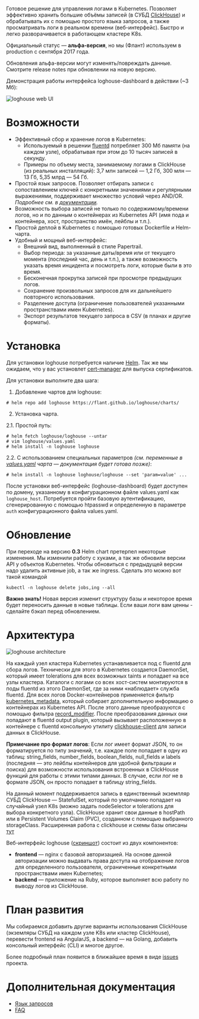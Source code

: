 Готовое решение для управления логами в Kubernetes. Позволяет эффективно хранить большие объёмы записей (в СУБД [ClickHouse](https://github.com/yandex/ClickHouse)) и обрабатывать их с помощью простого языка запросов, а также просматривать логи в реальном времени (веб-интерфейс). Быстро и легко разворачивается в работающем кластере K8s.

Официальный статус — **альфа-версия**, но мы (Флант) используем в production с сентября 2017 года.

Обновления альфа-версии могут изменять/повреждать данные. Смотрите release notes при обновлении на новую версию.

Демонстрация работы интерфейса loghouse-dashboard в действии (~3 Мб):

![loghouse web UI](https://cdn.rawgit.com/flant/loghouse/master/docs/web-ui-animated.gif)

# Возможности

* Эффективный сбор и хранение логов в Kubernetes:
  * Используемый в решении [fluentd](https://www.fluentd.org/) потребляет 300 Мб памяти (на каждом узле), обрабатывая при этом до 10 тысяч записей в секунду.
  * Примеры по объему места, занимаемому логами в ClickHouse (из реальных инсталляций): 3,7 млн записей — 1,2 Гб, 300 млн — 13 Гб, 5,35 млрд — 54 Гб.
* Простой язык запросов. Позволяет отбирать записи с сопоставлением ключей с конкретными значениями и регулярными выражениями, поддерживает множество условий через AND/OR. *Подробнее см. в [документации](query-language.md).*
* Возможность выбора записей не только по содержимому/времени логов, но и по данным о контейнерах из Kubernetes API (имя пода и контейнера, хост, пространство имён, лейблы и т.п.).
* Простой деплой в Kubernetes с помощью готовых Dockerfile и Helm-чарта.
* Удобный и мощный веб-интерфейс:
  * Внешний вид, выполненный в стиле Papertrail.
  * Выбор периода: за указанные даты/время или от текущего момента (последний час, день и т.п.), а также возможность указать время инцидента и посмотреть логи, которые были в это время.
  * Бесконечная прокрутка записей при просмотре предыдущих логов.
  * Сохранение произвольных запросов для их дальнейшего повторного использования.
  * Разделение доступа (ограничение пользователей указанными пространствами имен Kubernetes).
  * Экспорт результатов текущего запроса в CSV (в планах и другие форматы).

# Установка

Для установки loghouse потребуется наличие [Helm](https://github.com/kubernetes/helm). Так же мы ожидаем, что у вас установлет [cert-manager](https://github.com/jetstack/cert-manager) для выпуска сертификатов.

Для установки выполните два шага:

1. Добавление чартов для loghouse:
```
# helm repo add loghouse https://flant.github.io/loghouse/charts/
```

2. Установка чарта.

2.1. Простой путь:

```
# helm fetch loghouse/loghouse --untar
# vim loghouse/values.yaml
# helm install -n loghouse loghouse
```

2.2. С использованием специальных параметров *(см. переменные в [values.yaml](https://github.com/flant/loghouse/blob/master/charts/loghouse/values.yaml) чарта — документация будет готова позже)*:

```
# helm install -n loghouse loghouse/loghouse --set 'param=value' ...
```

После установки веб-интерфейс (loghouse-dashboard) будет доступен по домену, указанному в конфигурационном файле values.yaml как ```loghouse_host```. Потребуется пройти базовую аутентификацию, сгенерированную с помощью htpasswd и определенную в параметре ```auth``` конфигурационного файла values.yaml.

# Обновление

При переходе на версию **0.3** Helm chart претерпел некоторые изменения. Мы изменили работу с хуками, а так же обновили версии API у объектов Kubernetes. Чтобы обновиться с предыдущей версии надо удалить активные job, а так же ingress. Сделать это можно вот такой командой
```
kubectl -n loghouse delete jobs,ing --all
```

**Важно знать!** Новая версия изменит структуру базы и некоторое время будет переносить данные в новые таблицы. Если ваши логи вам ценны - сделайте бэкап перед обновлением.

# Архитектура

![loghouse architecture](docs/architecture.png)

На каждый узел кластера Kubernetes устанавливается под с fluentd для сбора логов. Технически для этого в Kubernetes создается DaemonSet, который имеет tolerations для всех возможных taints и попадает на все узлы кластера. Каталоги с логами со всех хост-систем монтируются в поды fluentd из этого DaemonSet, где за ними «наблюдает» служба fluentd. Для всех логов Docker-контейнеров применяется фильтр [kubernetes_metadata](https://github.com/fabric8io/fluent-plugin-kubernetes_metadata_filter), который собирает дополнительную информацию о контейнерах из Kubernetes API. После этого данные преобразуются с помощью фильтра [record_modifier](https://github.com/repeatedly/fluent-plugin-record-modifier). После преобразования данных они попадают в fluentd output plugin, который вызывает расположенную в контейнере с fluentd консольную утилиту [clickhouse-client](https://clickhouse.yandex/docs/en/interfaces/cli.html) для записи данных в ClickHouse.

**Примечание про формат логов**: Если лог имеет формат JSON, то он форматируется по типу значений, т.е. каждое поле попадает в одну из таблиц: string_fields, number_fields, boolean_fields, null_fields и labels (последняя — это лейблы контейнеров для удобной фильтрации и поиска) для возможности использования встроенных в ClickHouse функций для работы с этими типами данных. В случае, если лог не в формате JSON, он просто попадает в таблицу string_fields.

На данный момент поддерживается запись в единственный экземпляр СУБД ClickHouse — StatefulSet, который по умолчанию попадает на случайный узел K8s (можно задать nodeSelector и tolerations для выбора конкретного узла). ClickHouse хранит свои данные в hostPath или в Persistent Volumes Claim (PVC), созданном с помощью выбранного storageClass. Расширенная работа с clickhouse и схемы базы описаны [тут](docs/schemas/README.md)

Веб-интерфейс loghouse ([скриншот](docs/loghouse_interface.png)) состоит из двух компонентов:

* **frontend** — nginx с базовой авторизацией. На основе данной авторизации можно выдавать права доступа на отображение логов для определенного пользователя, ограниченные конкретными пространствами имен Kubernetes;
* **backend** — приложение на Ruby, которое выполняет всю работу по выводу логов из ClickHouse.

# План развития

Мы собираемся добавить другие варианты использования ClickHouse (экземляры СУБД на каждом узле K8s или кластер ClickHouse), перевести frontend на AngularJS, а backend — на Golang, добавить консольный интерфейс (CLI) и многое другое.

Более подробный план появится в ближайшее время в виде [issues](https://github.com/flant/loghouse/issues) проекта.

# Дополнительная документация

* [Язык запросов](query-language.md)
* [FAQ](FAQ.md)
